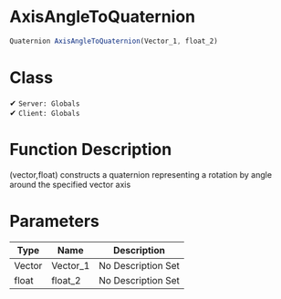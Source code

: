 # AxisAngleToQuaternion
```js	
Quaternion AxisAngleToQuaternion(Vector_1, float_2)
```
# Class
✔ `Server: Globals`  
✔ `Client: Globals`  

# Function Description
(vector,float) constructs a quaternion representing a rotation by angle around the specified vector axis
# Parameters
Type|Name|Description
--|--|--
Vector|Vector_1|No Description Set
float|float_2|No Description Set
